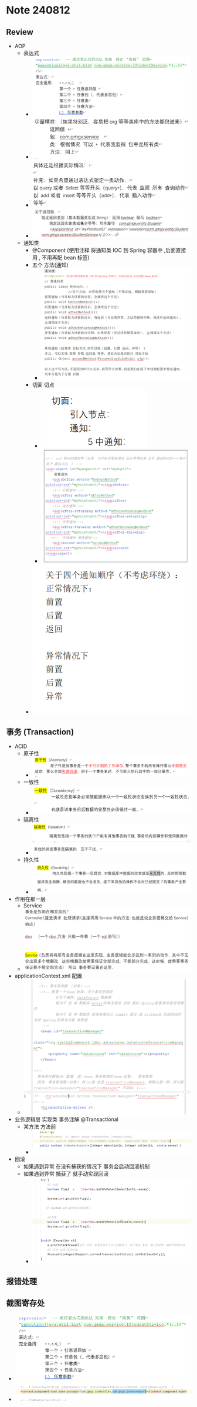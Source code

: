 # Note 240812

## Review

- AOP
    - 表达式
        - ![img_1.png](img_1.png)
        - ![img_2.png](img_2.png)
        - ![img_3.png](img_3.png)
        - ![img_4.png](img_4.png)
    - 通知类
        - @Component (使用注释 将通知类 IOC 到 Spring 容器中 ,后面直接用 , 不用再配 bean 标签)
        - 五个 方法(通知)
            - ![img_18.png](img_18.png)
        - 切面 切点
            - ![img_19.png](img_19.png)
            - ![img_20.png](img_20.png)
        - ![img_22.png](img_22.png)

## 事务 (Transaction)

- ACID
    - 原子性
        - ![img_6.png](img_6.png)
    - 一致性
        - ![img_7.png](img_7.png)
    - 隔离性
        - ![img_8.png](img_8.png)
    - 持久性
        - ![img_9.png](img_9.png)
- 作用在那一层
    - Service
    - ![img_16.png](img_16.png)
- applicationContext.xml 配置
    - ![img_17.png](img_17.png)
- 业务逻辑层 实现类 事务注解 @Transactional
    - 某方法 方法前
        - ![img_15.png](img_15.png)
- 回滚
    - 如果遇到异常 在没有捕获的情况下 事务会启动回滚机制
    - 如果遇到异常 捕获了 就手动实现回滚
        - ![img_12.png](img_12.png)

## 报错处理

## 截图寄存处

- ![img.png](img.png)
- ![img_5.png](img_5.png)